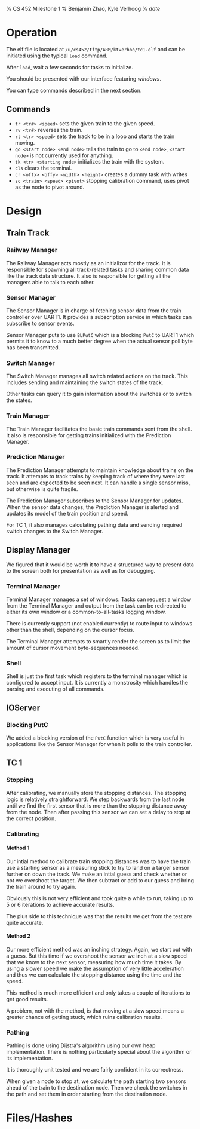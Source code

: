 % CS 452 Milestone 1
% Benjamin Zhao, Kyle Verhoog
% $date$


# Operation

The elf file is located at `/u/cs452/tftp/ARM/ktverhoo/tc1.elf` and can
be initiated using the typical `load` command.

After `load`, wait a few seconds for tasks to initialize.

You should be presented with our interface featuring _windows_.

You can type commands described in the next section.

## Commands

- `tr <tr#> <speed>` sets the given train to the given speed.
- `rv <tr#>` reverses the train.
- `rt <tr> <speed>` sets the track to be in a loop and starts the train moving.
- `go <start node> <end node>` tells the train to go to `<end node>`, `<start
  node>` is not currently used for anything.
- `tk <tr> <starting node>` initializes the train with the system.
- `cls` clears the terminal.
- `cr <offx> <offy> <width> <height>` creates a dummy task with writes
- `sc <train> <speed> <pivot>` stopping calibration command, uses pivot as the
  node to pivot around.


# Design

## Train Track

### Railway Manager

The Railway Manager acts mostly as an initializor for the track. It is
responsible for spawning all track-related tasks and sharing common data like
the track data structure. It also is responsible for getting all the managers
able to talk to each other.

### Sensor Manager

The Sensor Manager is in charge of fetching sensor data from the train
controller over UART1. It provides a subscription service in which tasks can
subscribe to sensor events.

Sensor Manager puts to use `BLPutC` which is a blocking `PutC` to UART1 which
permits it to know to a much better degree when the actual sensor poll byte has
been transmitted.

### Switch Manager

The Switch Manager manages all switch related actions on the track. This
includes sending and maintaining the switch states of the track.

Other tasks can query it to gain information about the switches or to switch the
states.

### Train Manager

The Train Manager facilitates the basic train commands sent from the shell. It
also is responsible for getting trains initialized with the Prediction Manager.

### Prediction Manager

The Prediction Manager attempts to maintain knowledge about trains on the track.
It attempts to track trains by keeping track of where they were last seen and
are expected to be seen next. It can handle a single sensor miss, but otherwise
is quite fragile.

The Prediction Manager subscribes to the Sensor Manager for updates. When the
sensor data changes, the Prediction Manager is alerted and updates its model of
the train position and speed.

For TC 1, it also manages calculating pathing data and sending required
switch changes to the Switch Manager.

## Display Manager

We figured that it would be worth it to have a structured way to present data to
the screen both for presentation as well as for debugging.

### Terminal Manager

Terminal Manager manages a set of windows. Tasks can request a window from the
Terminal Manager and output from the task can be redirected to either its own
window or a common-to-all-tasks logging window.

There is currently support (not enabled currently) to route input to windows
other than the shell, depending on the cursor focus.

The Terminal Manager attempts to smartly render the screen as to limit the
amount of cursor movement byte-sequences needed.

### Shell

Shell is just the first task which registers to the terminal manager which is
configured to accept input. It is currently a monstrosity which handles the
parsing and executing of all commands.

## IOServer

### Blocking PutC

We added a blocking version of the `PutC` function which is very useful in
applications like the Sensor Manager for when it polls to the train controller.

## TC 1

### Stopping

After calibrating, we manually store the stopping distances. The stopping logic
is relatively straightforward. We step backwards from the last node until we
find the first sensor that is more than the stopping distance away from the
node. Then after passing this sensor we can set a delay to stop at the correct
position.

### Calibrating

#### Method 1

Our intial method to calibrate train stopping distances was to have the train
use a starting sensor as a measuring stick to try to land on a targer sensor
further on down the track. We make an intial guess and check whether or not we
overshoot the target. We then subtract or add to our guess and bring the train
around to try again.

Obviously this is not very efficient and took quite a while to run, taking up to
5 or 6 iterations to achieve accurate results.

The plus side to this technique was that the results we get from the test are
quite accurate.

#### Method 2

Our more efficient method was an inching strategy. Again, we start out with a
guess. But this time if we overshoot the sensor we inch at a slow speed that we know
to the next sensor, measuring how much time it takes. By using a slower speed we
make the assumption of very little acceleration and thus we can calculate the
stopping distance using the time and the speed.

This method is much more efficient and only takes a couple of iterations to get
good results.

A problem, not with the method, is that moving at a slow speed means a greater
chance of getting stuck, which ruins calibration results.

### Pathing

Pathing is done using Dijstra's algorithm using our own heap implementation.
There is nothing particularly special about the algorithm or its implementation.

It is thoroughly unit tested and we are fairly confident in its correctness.

When given a node to stop at, we calculate the path starting two sensors ahead of
the train to the destination node. Then we check the switches in the path and
set them in order starting from the destination node.

# Files/Hashes
